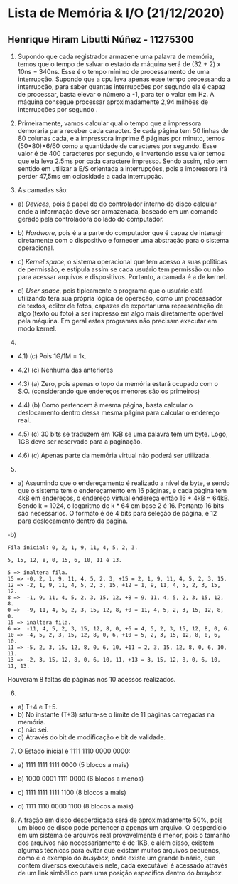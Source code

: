 # Lista de Memória & I/O (21/12/2020)

## Henrique Hiram Libutti Núñez - 11275300

1. Supondo que cada registrador armazene uma palavra de memória, temos que o tempo de salvar o estado da máquina será de
(32 + 2) x 10ns = 340ns. Esse é o tempo mínimo de processamento de uma interrupção. Supondo que a cpu leva apenas esse tempo
processando a interrupção, para saber quantas interrupções por segundo ela é capaz de processar, basta elevar o número a -1,
para ter o valor em Hz. A máquina consegue processar aproximadamente 2,94 milhões de interrupções por segundo .


2. Primeiramente, vamos calcular qual o tempo que a impressora demoraria para receber cada caracter. Se cada página tem 50
linhas de 80 colunas cada, e a impressora imprime 6 páginas por minuto, temos (50*80)*6/60 como a quantidade de caracteres 
por segundo. Esse valor é de 400 caracteres por segundo, e invertendo esse valor temos que ela leva 2.5ms por cada caractere 
impresso. Sendo assim, não tem sentido em utilizar a E/S orientada a interrupções, pois a impressora irá perder 47,5ms em 
ociosidade a cada interrupção.


3. As camadas são:

- a) _Devices_, pois é papel do do controlador interno do disco calcular onde a informação deve ser armazenada, baseado em um
comando gerado pela controladora do lado do computador.

- b) _Hardware_, pois é a a parte do computador que é capaz de interagir diretamente com o dispositivo e fornecer uma abstração
para o sistema operacional.

- c) _Kernel space_, o sistema operacional que tem acesso a suas políticas de permissão, e estipula assim se cada usuário tem
permissão ou não para acessar arquivos e dispositivos. Portanto, a camada é a de kernel.

- d) _User space_, pois tipicamente o programa que o usuário está utilizando terá sua própria lógica de operação, como um
processador de textos, editor de fotos, capazes de exportar uma representação de algo (texto ou foto) a ser impresso em algo mais
diretamente operável pela máquina. Em geral estes programas não precisam executar em modo kernel. 


4. 

- 4.1) (c) Pois 1G/1M = 1k.

- 4.2) (c) Nenhuma das anteriores

- 4.3) (a) Zero, pois apenas o topo da memória estará ocupado com o S.O. (considerando que endereços menores são os primeiros)

- 4.4) (b) Como pertencem à mesma página, basta calcular o deslocamento dentro dessa mesma página para calcular o endereço real.

- 4.5) (c) 30 bits se traduzem em 1GB se uma palavra tem um byte. Logo, 1GB deve ser reservado para a paginação.

- 4.6) (c) Apenas parte da memória virtual não poderá ser utilizada.

5. 

- a) Assumindo que o endereçamento é realizado a nível de byte, e sendo que o sistema tem o endereçamento em 16 páginas,
e cada página tem 4kB em endereços, o endereço virtual endereça então 16 \* 4kB = 64kB. Sendo k = 1024, o logaritmo de k \* 64
em base 2 é 16. Portanto 16 bits são necessários. O formato é de 4 bits para seleção de página, e 12 para deslocamento dentro
da página.

-b) 

```
Fila inicial: 0, 2, 1, 9, 11, 4, 5, 2, 3.

5, 15, 12, 8, 0, 15, 6, 10, 11 e 13.

5 => inaltera fila.
15 => -0, 2, 1, 9, 11, 4, 5, 2, 3, +15 = 2, 1, 9, 11, 4, 5, 2, 3, 15.
12 => -2, 1, 9, 11, 4, 5, 2, 3, 15, +12 = 1, 9, 11, 4, 5, 2, 3, 15, 12. 
8 =>  -1, 9, 11, 4, 5, 2, 3, 15, 12, +8 = 9, 11, 4, 5, 2, 3, 15, 12, 8.
0 =>  -9, 11, 4, 5, 2, 3, 15, 12, 8, +0 = 11, 4, 5, 2, 3, 15, 12, 8, 0.
15 => inaltera fila.
6 =>  -11, 4, 5, 2, 3, 15, 12, 8, 0, +6 = 4, 5, 2, 3, 15, 12, 8, 0, 6.
10 => -4, 5, 2, 3, 15, 12, 8, 0, 6, +10 = 5, 2, 3, 15, 12, 8, 0, 6, 10.
11 => -5, 2, 3, 15, 12, 8, 0, 6, 10, +11 = 2, 3, 15, 12, 8, 0, 6, 10, 11.
13 => -2, 3, 15, 12, 8, 0, 6, 10, 11, +13 = 3, 15, 12, 8, 0, 6, 10, 11, 13.
```

Houveram 8 faltas de páginas nos 10 acessos realizados.

6.

- a) T+4 e T+5.
- b) No instante (T+3) satura-se o limite de 11 páginas carregadas na memória.
- c) não sei.
- d) Através do bit de modificação e bit de validade.

7. O Estado inicial é 1111 1110 0000 0000:

- a) 1111 1111 1111 0000 (5 blocos a mais)

- b) 1000 0001 1111 0000 (6 blocos a menos)

- c) 1111 1111 1111 1100 (8 blocos a mais)

- d) 1111 1110 0000 1100 (8 blocos a mais)


8. A fração em disco desperdiçada será de aproximadamente 50%, pois um bloco de disco pode pertencer a apenas um arquivo.
O desperdício em um sistema de arquivos real provavelmente é menor, pois o tamanho dos arquivos não necessariamente é de 1KB, e além disso,
existem algumas técnicas para evitar que existam muitos arquivos pequenos, como é o exemplo do _busybox_, onde existe um grande binário, que
contém diversos executáveis nele, cada executável é acessado através de um link simbólico para uma posição específica dentro do _busybox_.

